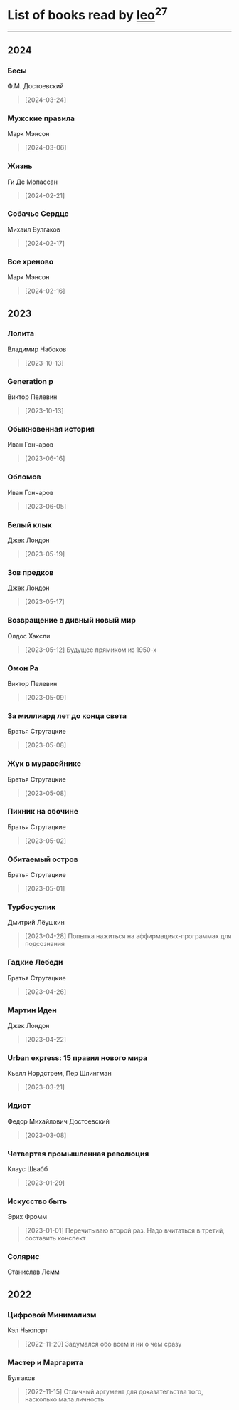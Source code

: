 # List of books read by [leo](https://plus.google.com/u/0/106915386474260202605/)<sup>27</sup>
---

## 2024

### Бесы
Ф.М. Достоевский
> [2024-03-24] 


### Мужские правила
Марк Мэнсон
> [2024-03-06] 


### Жизнь
Ги Де Мопассан
> [2024-02-21] 


### Собачье Сердце
Михаил Булгаков
> [2024-02-17] 


### Все хреново
Марк Мэнсон
> [2024-02-16] 



## 2023

### Лолита
Владимир Набоков
> [2023-10-13] 


### Generation p
Виктор Пелевин
> [2023-10-13] 


### Обыкновенная история
Иван Гончаров
> [2023-06-16] 


### Обломов
Иван Гончаров
> [2023-06-05] 


### Белый клык
Джек Лондон
> [2023-05-19] 


### Зов предков
Джек Лондон
> [2023-05-17] 


### Возвращение в дивный новый мир
Олдос Хаксли
> [2023-05-12] Будущее прямиком из 1950-х


### Омон Ра
Виктор Пелевин
> [2023-05-09] 


### За миллиард лет до конца света
Братья Стругацкие
> [2023-05-08] 


### Жук в муравейнике
Братья Стругацкие
> [2023-05-08] 


### Пикник на обочине
Братья Стругацкие
> [2023-05-02] 


### Обитаемый остров
Братья Стругацкие
> [2023-05-01] 


### Турбосуслик
Дмитрий Лёушкин
> [2023-04-28] Попытка нажиться на аффирмациях-программах для подсознания


### Гадкие Лебеди
Братья Стругацкие
> [2023-04-26] 


### Мартин Иден
Джек Лондон
> [2023-04-22] 


### Urban express: 15 правил нового мира
Кьелл Нордстрем, Пер Шлингман
> [2023-03-21] 


### Идиот
Федор Михайлович Достоевский
> [2023-03-08] 


### Четвертая промышленная революция
Клаус Швабб
> [2023-01-29] 


### Искусство быть
Эрих Фромм
> [2023-01-01] Перечитываю второй раз. Надо вчитаться в третий, составить конспект


### Солярис
Станислав Лемм



## 2022

### Цифровой Минимализм
Кэл Ньюпорт
> [2022-11-20] Задумался обо всем и ни о чем сразу


### Мастер и Маргарита
Булгаков
> [2022-11-15] Отличный аргумент для доказательства того, насколько мала личность



